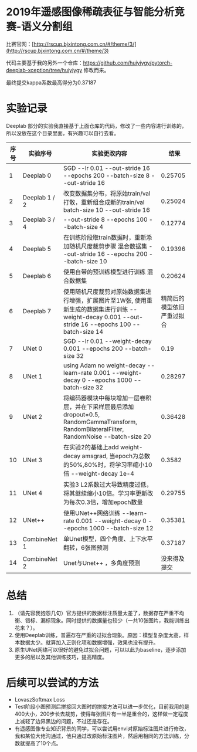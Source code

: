 # 2019年遥感图像稀疏表征与智能分析竞赛-语义分割组
比赛官网：[http://rscup.bjxintong.com.cn/#/theme/3/](http://rscup.bjxintong.com.cn/#/theme/3)

代码主要基于我的另外一个仓库：https://github.com/huiyiygy/pytorch-deeplab-xception/tree/huiyiygy 修改而来。

最终提交kappa系数最高得分为0.37187

# 实验记录
Deeplab 部分的实验我直接基于上面仓库的代码，修改了一些内容进行训练的，所以没放在这个目录里面，有兴趣可以自行去看。

| 序号 | 实验序号      | 实验更改内容                                                 | 结果                       |
| ---- | ------------- | ------------------------------------------------------------ | -------------------------- |
| 1    | Deeplab 0     | SGD --lr 0.01 --out-stride 16 --epochs 200 --batch-size 8  --out-stride 16 | 0.25705                    |
| 2    | Deeplab 1 / 2 | 改变数据集分布，将原始train/val打散，重新组合成新的train/val  batch-size 10  --out-stride 16 | 0.25024                    |
| 3    | Deeplab 3 / 4 | --out-stride 8 --epochs 100 --batch-size 4                   | 0.12774                    |
| 4    | Deeplab 5     | 在训练阶段取train数据时，重新添加随机尺度裁剪步骤  混合数据集  --out-stride 16 --epochs 200 --batch-size 10 | 0.19396                    |
| 5    | Deeplab 6     | 使用自带的预训练模型进行训练  混合数据集                     | 0.20624                    |
| 6    | Deeplab 7     | 使用随机尺度裁剪对原始数据集进行增强，扩展图片至1W张, 使用重新生成的数据集进行训练  --weight-decay 0.001 --out-stride 16 --epochs 100 --batch-size 14 | 精简后的模型依旧严重过拟合 |
| 7    | UNet 0        | SGD   --lr 0.01 --weight-decay 0.001 --epochs 200 --batch-size 32 | 0.19                       |
| 8    | UNet 1        | using Adam no weight-decay  --learn-rate 0.001 --weight-decay 0 --epochs 1000 --batch-size 32 | 0.28297                    |
| 9    | UNet 2        | 将编码器模块中每块增加一层卷积层，并在下采样层最后添加dropout=0.5, RandomGammaTransform, RandomBilateralFilter, RandomNoise   --batch-size 20 | 0.36428                    |
| 10   | UNet 3        | 在实验2的基础上add weight-decay amsgrad,  当epoch为总数的50%,80%时，将学习率缩小10倍   --weight-decay 1e-4 | 0.3582                     |
| 11   | UNet 4        | 实验3 L2系数过大导致精度过低，将其继续缩小10倍。学习率更新改为每次0.3倍，增加epoch数量 | 0.29755                    |
| 12   | UNet++        | 使用UNet++网络训练  --learn-rate 0.001 --weight-decay 0 --epochs 1000 --batch-size 12 | 0.35381                    |
| 13   | CombineNet 1  | 单Unet模型，四个角度、上下水平翻转，6张图预测                | 0.37187                    |
| 14   | CombineNet 2  | Unet与Unet++ ，多角度预测                                    | 没来得及提交                       |

# 总结

1. （请先容我抱怨几句）官方提供的数据标注质量太差了，数据存在严重不均衡、错标、漏标现象。同时提供的数据量也较少（一共10张图片，我能训练出花来？）。
2. 使用Deeplab训练，普遍存在严重的过拟合现象。原因：模型复杂度太高，样本数据太少。就算加入正则化项和数据增强，效果也没有提升。
3. 原生UNet网络可以很好的避免过拟合问题，可以以此为baseline，逐步添加更多的层以及其他训练技巧，提高精度。

# 后续可以尝试的方法
* LovaszSoftmax Loss
* Test阶段小图预测后拼接回大图时的拼接方法可以进一步优化，目前我用的是400大小，200步长去裁剪，使得每张图片有一半是重合的，这样做一定程度上减轻了边界黑边的问题，不过还是存在。
* 有遥感图像专业知识背景的同学，可以尝试用envi对原始标注图片进行修改，我和某位大佬沟通过，他只通过改原始标注图片，然后用相同的方法训练，分数就提高了10个点。
